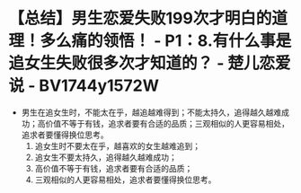 # 【总结】男生恋爱失败199次才明白的道理！多么痛的领悟！ - P1：8.有什么事是追女生失败很多次才知道的？ - 楚儿恋爱说 - BV1744y1572W

-   男生在追女生时，不能太在乎，越追越难得到；不能太持久，追得越久越难成功；高价值不等于有钱，追求者要有合适的品质；三观相似的人更容易相处，追求者要懂得换位思考。
    1.  追女生时不要太在乎，越喜欢的女生越难追到；
    2.  追女生不要太持久，追得越久越难成功；
    3.  高价值不等于有钱，追求者要有合适的品质；
    4.  三观相似的人更容易相处，追求者要懂得换位思考。